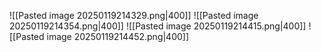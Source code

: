 ![[Pasted image 20250119214329.png|400]]
![[Pasted image 20250119214354.png|400]]
![[Pasted image 20250119214415.png|400]]
![[Pasted image 20250119214452.png|400]]

